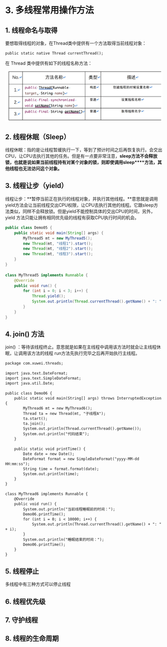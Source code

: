 # 3. 多线程常用操作方法

## 1. 线程命名与取得

要想取得线程的对象，在Thread类中提供有一个方法取得当前线程对象：



```
public static native Thread currentThread();
```



在 Thread 类中提供有如下的线程名称方法：



![image.png](../../imgs/1578314239895-e2d12916-334a-4a62-9cb3-9d63717f4a3e.png)







## 2. 线程休眠（Sleep）

线程休眠：指的是让线程暂缓执行一下，等到了预计时间之后再恢复执行。会交出CPU，让CPU去执行其他的任务。但是有一点要非常注意，**sleep****方法不会释放锁，也就是说如果当前线程持有对某个对象的锁，则即使调用****sleep****方法，其他线程也无法访问这个对象。**







## 3. 线程让步（yield）

线程让步：**暂停当前正在执行的线程对象，并执行其他线程。**意思就是调用yield方法会让当前线程交出CPU权限，让CPU去执行其他的线程。它跟sleep方法类似，同样不会释放锁。但是yield不能控制具体的交出CPU的时间，另外，yield 方法只能让拥有相同优先级的线程有获取CPU执行时间的机会。



```java
public class Demo05 {
    public static void main(String[] args) {
        MyThread5 mt = new MyThread5();
        new Thread(mt, "线程1").start();
        new Thread(mt, "线程2").start();
        new Thread(mt, "线程3").start();
    }
}

class MyThread5 implements Runnable {
    @Override
    public void run() {
        for (int i = 0; i < 3; i++) {
            Thread.yield();
            System.out.println(Thread.currentThread().getName() + ": " + i);
        }
    }
}
```







## 4. join() 方法

join() ：等待该线程终止。意思就是如果在主线程中调用该方法时就会让主线程休眠，让调用该方法的线程 run方法先执行完毕之后再开始执行主线程。



```
package com.xuwei.threads;

import java.text.DateFormat;
import java.text.SimpleDateFormat;
import java.util.Date;

public class Demo06 {
    public static void main(String[] args) throws InterruptedException {
        MyThread6 mt = new MyThread6();
        Thread ta = new Thread(mt, "子线程A");
        ta.start();
        ta.join();
        System.out.println(Thread.currentThread().getName());
        System.out.println("代码结束");
    }

    public static void printTime() {
        Date date = new Date();
        DateFormat format = new SimpleDateFormat("yyyy-MM-dd HH:mm:ss");
        String time = format.format(date);
        System.out.println(time);
    }
}

class MyThread6 implements Runnable {
    @Override
    public void run() {
        System.out.println("当前线程睡眠前的时间：");
        Demo06.printTime();
        for (int i = 0; i < 10000; i++) {
            System.out.println(Thread.currentThread().getName() + ": " + i);
        }
        System.out.println("睡眠结束的时间：");
        Demo06.printTime();
    }
}
```







## 5. 线程停止

多线程中有三种方式可以停止线程



## 6. 线程优先级





## 7. 守护线程





## 8. 线程的生命周期